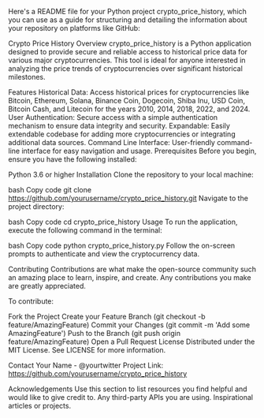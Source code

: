 Here's a README file for your Python project crypto_price_history, which you can use as a guide for structuring and detailing the information about your repository on platforms like GitHub:

Crypto Price History
Overview
crypto_price_history is a Python application designed to provide secure and reliable access to historical price data for various major cryptocurrencies. This tool is ideal for anyone interested in analyzing the price trends of cryptocurrencies over significant historical milestones.

Features
Historical Data: Access historical prices for cryptocurrencies like Bitcoin, Ethereum, Solana, Binance Coin, Dogecoin, Shiba Inu, USD Coin, Bitcoin Cash, and Litecoin for the years 2010, 2014, 2018, 2022, and 2024.
User Authentication: Secure access with a simple authentication mechanism to ensure data integrity and security.
Expandable: Easily extendable codebase for adding more cryptocurrencies or integrating additional data sources.
Command Line Interface: User-friendly command-line interface for easy navigation and usage.
Prerequisites
Before you begin, ensure you have the following installed:

Python 3.6 or higher
Installation
Clone the repository to your local machine:

bash
Copy code
git clone https://github.com/yourusername/crypto_price_history.git
Navigate to the project directory:

bash
Copy code
cd crypto_price_history
Usage
To run the application, execute the following command in the terminal:

bash
Copy code
python crypto_price_history.py
Follow the on-screen prompts to authenticate and view the cryptocurrency data.

Contributing
Contributions are what make the open-source community such an amazing place to learn, inspire, and create. Any contributions you make are greatly appreciated.

To contribute:

Fork the Project
Create your Feature Branch (git checkout -b feature/AmazingFeature)
Commit your Changes (git commit -m 'Add some AmazingFeature')
Push to the Branch (git push origin feature/AmazingFeature)
Open a Pull Request
License
Distributed under the MIT License. See LICENSE for more information.

Contact
Your Name - @yourtwitter
Project Link: https://github.com/yourusername/crypto_price_history

Acknowledgements
Use this section to list resources you find helpful and would like to give credit to.
Any third-party APIs you are using.
Inspirational articles or projects.
